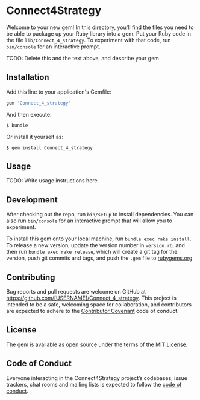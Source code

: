 # Connect4Strategy

Welcome to your new gem! In this directory, you'll find the files you need to be able to package up your Ruby library into a gem. Put your Ruby code in the file `lib/Connect_4_strategy`. To experiment with that code, run `bin/console` for an interactive prompt.

TODO: Delete this and the text above, and describe your gem

## Installation

Add this line to your application's Gemfile:

```ruby
gem 'Connect_4_strategy'
```

And then execute:

    $ bundle

Or install it yourself as:

    $ gem install Connect_4_strategy

## Usage

TODO: Write usage instructions here

## Development

After checking out the repo, run `bin/setup` to install dependencies. You can also run `bin/console` for an interactive prompt that will allow you to experiment.

To install this gem onto your local machine, run `bundle exec rake install`. To release a new version, update the version number in `version.rb`, and then run `bundle exec rake release`, which will create a git tag for the version, push git commits and tags, and push the `.gem` file to [rubygems.org](https://rubygems.org).

## Contributing

Bug reports and pull requests are welcome on GitHub at https://github.com/[USERNAME]/Connect_4_strategy. This project is intended to be a safe, welcoming space for collaboration, and contributors are expected to adhere to the [Contributor Covenant](http://contributor-covenant.org) code of conduct.

## License

The gem is available as open source under the terms of the [MIT License](https://opensource.org/licenses/MIT).

## Code of Conduct

Everyone interacting in the Connect4Strategy project’s codebases, issue trackers, chat rooms and mailing lists is expected to follow the [code of conduct](https://github.com/[USERNAME]/Connect_4_strategy/blob/master/CODE_OF_CONDUCT.md).
